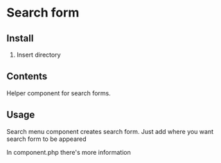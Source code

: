 # Search form

## Install

1. Insert directory

## Contents

Helper component for search forms.

## Usage

Search menu component creates search form. Just add <?php X_Search_Form::render(); ?> where you want search form to be appeared

In component.php there's more information
